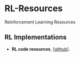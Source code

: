 # RL-Resources
Reinforcement Learning Resources

## RL Implementations
- **RL code resources**, [[github]](https://github.com/TheMTank/RL-code-resources).
